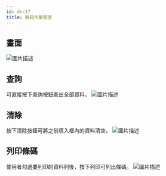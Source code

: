 ```yaml
---
id: doc17
title: 裝箱作業管理
---
```

## 畫面  
![圖片描述](/img/hiclick/PackingWork_home.png) 
## 查詢  
可直接按下查詢按鈕查出全部資料。
![圖片描述](/img/hiclick/PackingWork_query.png) 
## 清除  
按下清除按鈕可將之前填入框內的資料清空。
![圖片描述](/img/hiclick/PackingWork_clear.png) 
## 列印條碼  
使用者勾選要列印的資料列後，按下列印可列出條碼。
![圖片描述](/img/hiclick/PackingWork_print.png) 